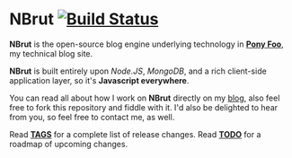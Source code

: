 NBrut [![Build Status](https://travis-ci.org/bevacqua/NBrut.png?branch=master)](https://travis-ci.org/bevacqua/NBrut)
========================================================================================================================

**NBrut** is the open-source blog engine underlying technology in [**Pony Foo**](http://ponyfoo.com "Pony Foo"), my technical blog site.

**NBrut** is built entirely upon _Node.JS_, _MongoDB_, and a rich client-side application layer, so it's **Javascript everywhere**.

You can read all about how I work on **NBrut** directly on my [blog](http://www.ponyfoo.com/2012/12/25/pony-foo-begins "Introductory Post"), also feel free to fork this repository and fiddle with it. I'd also be delighted to hear from you, so feel free to contact me, as well.

Read [**TAGS**](/TAGS.md) for a complete list of release changes.
Read [**TODO**](/TODO.md) for a roadmap of upcoming changes.